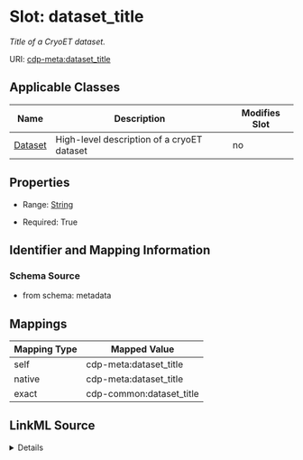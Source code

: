 

# Slot: dataset_title


_Title of a CryoET dataset._



URI: [cdp-meta:dataset_title](metadatadataset_title)



<!-- no inheritance hierarchy -->





## Applicable Classes

| Name | Description | Modifies Slot |
| --- | --- | --- |
| [Dataset](Dataset.md) | High-level description of a cryoET dataset |  no  |







## Properties

* Range: [String](String.md)

* Required: True





## Identifier and Mapping Information







### Schema Source


* from schema: metadata




## Mappings

| Mapping Type | Mapped Value |
| ---  | ---  |
| self | cdp-meta:dataset_title |
| native | cdp-meta:dataset_title |
| exact | cdp-common:dataset_title |




## LinkML Source

<details>
```yaml
name: dataset_title
description: Title of a CryoET dataset.
from_schema: metadata
exact_mappings:
- cdp-common:dataset_title
rank: 1000
alias: dataset_title
owner: Dataset
domain_of:
- Dataset
range: string
required: true
inlined: true
inlined_as_list: true

```
</details>